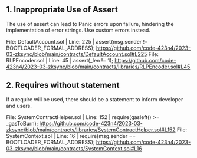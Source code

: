 ## 1.  Inappropriate Use of Assert

The use of assert can lead to Panic errors upon failure, hindering the implementation of error strings. Use custom errors instead.

File: DefaultAccount.sol | Line: 225 | assert(msg.sender != BOOTLOADER_FORMAL_ADDRESS);
https://github.com/code-423n4/2023-03-zksync/blob/main/contracts/DefaultAccount.sol#L225
File: RLPEncoder.sol | Line: 45 | assert(_len != 1);
https://github.com/code-423n4/2023-03-zksync/blob/main/contracts/libraries/RLPEncoder.sol#L45

## 2. Requires without statement

If a require will be used, there should be a statement to inform developer and users.

File: SystemContractHelper.sol | Line: 152 | require(gasleft() >= _gasToBurn);
https://github.com/code-423n4/2023-03-zksync/blob/main/contracts/libraries/SystemContractHelper.sol#L152
File: SystemContext.sol | Line: 16 | require(msg.sender == BOOTLOADER_FORMAL_ADDRESS);
https://github.com/code-423n4/2023-03-zksync/blob/main/contracts/SystemContext.sol#L16





